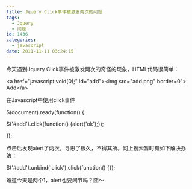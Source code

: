 ```yaml
---
title: Jquery Click事件被激发两次的问题
tags:
  - Jquery
  - 问题
id: 1436
categories:
  - javascript
date: 2011-11-11 03:24:15
---
```


今天遇到Jquery Click事件被激发两次的奇怪的现象，HTML代码很简单：

&lt;a href="javascript:void(0);" id="add"&gt;&lt;img src="add.png" border=0"&gt; Add&lt;/a&gt;

在Javascript中使用click事件

$(document).ready(function() {

$('#add').click(function() {alert('ok');});

});

点击后发现alert了两次。寻思了很久，不得其所。网上搜索暂时有如下解决办法：

$('#add').unbind('click').click(function() {});

难道今天是两个1，alert也要闹节吗？囧～